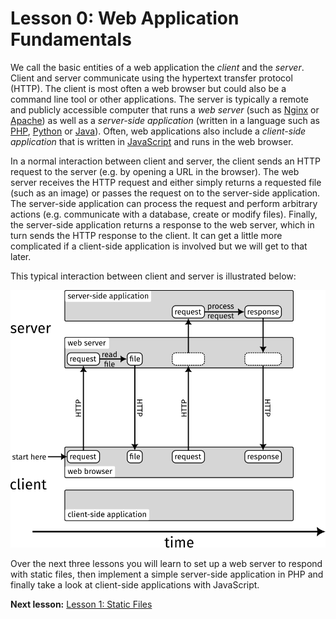 # Lesson 0: Web Application Fundamentals

We call the basic entities of a web application the *client* and the *server*. Client and server communicate using the hypertext transfer protocol (HTTP). The client is most often a web browser but could also be a command line tool or other applications. The server is typically a remote and publicly accessible computer that runs a *web server* (such as [Nginx](https://www.nginx.com) or [Apache](https://httpd.apache.org)) as well as a *server-side application* (written in a language such as [PHP](https://www.php.net), [Python](https://www.python.org) or [Java](https://www.java.com)). Often, web applications also include a *client-side application* that is written in [JavaScript](https://developer.mozilla.org/en-US/docs/Web/JavaScript) and runs in the web browser.

In a normal interaction between client and server, the client sends an HTTP request to the server (e.g. by opening a URL in the browser). The web server receives the HTTP request and either simply returns a requested file (such as an image) or passes the request on to the server-side application. The server-side application can process the request and perform arbitrary actions (e.g. communicate with a database, create or modify files). Finally, the server-side application returns a response to the web server, which in turn sends the HTTP response to the client. It can get a little more complicated if a client-side application is involved but we will get to that later.

This typical interaction between client and server is illustrated below:

![client server interaction](l0-client-server.png)

Over the next three lessons you will learn to set up a web server to respond with static files, then implement a simple server-side application in PHP and finally take a look at client-side applications with JavaScript.

**Next lesson:** [Lesson 1: Static Files](/lesson-1)
